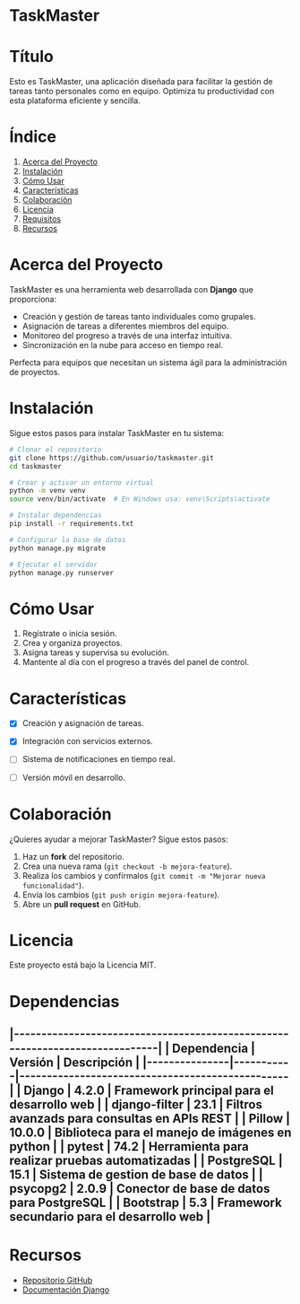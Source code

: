 # TaskMaster

# Título
Esto es TaskMaster, una aplicación diseñada para facilitar la gestión de tareas tanto personales como en equipo. 
Optimiza tu productividad con esta plataforma eficiente y sencilla.



# Índice
1. [Acerca del Proyecto](#acerca-del-proyecto)
2. [Instalación](#instalación)
3. [Cómo Usar](#cómo-usar)
4. [Características](#características)
5. [Colaboración](#colaboración)
6. [Licencia](#licencia)
7. [Requisitos](#requisitos)
8. [Recursos](#recursos)



# Acerca del Proyecto
TaskMaster es una herramienta web desarrollada con **Django** que proporciona:

- Creación y gestión de tareas tanto individuales como grupales.
- Asignación de tareas a diferentes miembros del equipo.
- Monitoreo del progreso a través de una interfaz intuitiva.
- Sincronización en la nube para acceso en tiempo real.

Perfecta para equipos que necesitan un sistema ágil para la administración de proyectos.



# Instalación
Sigue estos pasos para instalar TaskMaster en tu sistema:

```bash
# Clonar el repositorio
git clone https://github.com/usuario/taskmaster.git
cd taskmaster

# Crear y activar un entorno virtual
python -m venv venv
source venv/bin/activate  # En Windows usa: venv\Scripts\activate

# Instalar dependencias
pip install -r requirements.txt

# Configurar la base de datos
python manage.py migrate

# Ejecutar el servidor
python manage.py runserver
```



# Cómo Usar
1. Regístrate o inicia sesión.
2. Crea y organiza proyectos.
3. Asigna tareas y supervisa su evolución.
4. Mantente al día con el progreso a través del panel de control.



# Características
- [x] Creación y asignación de tareas.
- [x] Integración con servicios externos.
- [ ] Sistema de notificaciones en tiempo real.
- [ ] Versión móvil en desarrollo.



# Colaboración
¿Quieres ayudar a mejorar TaskMaster? Sigue estos pasos:
1. Haz un **fork** del repositorio.
2. Crea una nueva rama (`git checkout -b mejora-feature`).
3. Realiza los cambios y confírmalos (`git commit -m "Mejorar nueva funcionalidad"`).
4. Envía los cambios (`git push origin mejora-feature`).
5. Abre un **pull request** en GitHub.


# Licencia
Este proyecto está bajo la Licencia MIT.


# Dependencias
|-----------------------------------------------------------------------------|
|  Dependencia  |  Versión  |                    Descripción                  |
|---------------|-----------|-------------------------------------------------|
| Django        |   4.2.0   | Framework principal para el desarrollo web      |
| django-filter |   23.1    | Filtros avanzads para consultas en APIs REST    |
| Pillow        |   10.0.0  | Biblioteca para el manejo de imágenes en python |
| pytest        |   74.2    | Herramienta para realizar pruebas automatizadas |
| PostgreSQL    |   15.1    | Sistema de gestion de base de datos             |
| psycopg2      |   2.0.9   | Conector de base de datos para PostgreSQL       |
| Bootstrap     |   5.3     | Framework secundario para el desarrollo web     |
-------------------------------------------------------------------------------


# Recursos
- [Repositorio GitHub](https://github.com/marcoscantos/TaskMaster/blob/main/README.md?plain=1)
- [Documentación Django](https://docs.djangoproject.com/en/5.1/releases/4.2/)
